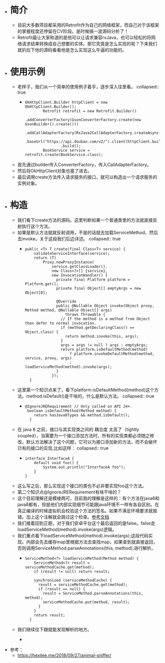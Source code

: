 - # 简介
	- 目前大多数项目都采用的Retrofit作为自己的网络框架，而自己对于该框架的掌握程度还停留在CV阶段。是时候搞一波源码分析了！
	- Retrofit最让大家称道的是他可以让请求兼容rxJava，也可以轻松的将网络请求结果转换成自己想要的实体。那它究竟是怎么实现的呢？下来我们就扒拉下他的源码看看他是怎么实现这么牛逼的功能的。
- # 使用示例
	- 老样子，我们从一个简单的使用例子着手，逐步深入往里看。
	  collapsed:: true
		- ```
		  OkHttpClient.Builder httpClient = new OkHttpClient.Builder();
		          Retrofit retrofit = new Retrofit.Builder()
		                  .addConverterFactory(GsonConverterFactory.create(new GsonBuilder().create()))
		                  .addCallAdapterFactory(RxJava2CallAdapterFactory.createAsync())
		                  .baseUrl("https://api.douban.com/v2/").client(httpClient.build())
		                  .build();
		          BookService service = retrofit.create(BookService.class);
		  ```
	- 首先通过builder传入ConverterFactory，传入CallAdapterFactory。
	- 然后将OkHttpClient对象也塞了进去。
	- 最后调用create方法传入请求服务的接口，就可以构造出一个请求服务的实例对象。
- # 构造
	- 我们看下create方法的源码。这里判断如果一个普通类里的方法就直接反射执行这个方法。
	- 如果是默认方法就就反射调用，不是的话就去加载ServiceMethod，然后去invoke。关于这段我们后边详述。
	  collapsed:: true
		- ```
		  public <T> T create(final Class<T> service) {
		      validateServiceInterface(service);
		      return (T)
		          Proxy.newProxyInstance(
		              service.getClassLoader(),
		              new Class<?>[] {service},
		              new InvocationHandler() {
		                private final Platform platform = Platform.get();
		                private final Object[] emptyArgs = new Object[0];
		  
		                @Override
		                public @Nullable Object invoke(Object proxy, Method method, @Nullable Object[] args)
		                    throws Throwable {
		                  // If the method is a method from Object then defer to normal invocation.
		                  if (method.getDeclaringClass() == Object.class) {
		                    return method.invoke(this, args);
		                  }
		                  args = args != null ? args : emptyArgs;
		                  return platform.isDefaultMethod(method)
		                      ? platform.invokeDefaultMethod(method, service, proxy, args)
		                      : loadServiceMethod(method).invoke(args);
		                }
		              });
		    }
		  ```
	- 这里第一个知识点来了，看下platform.isDefaultMethod(method)这个方法，method.isDefault()是干啥的，什么是默认方法。
	  collapsed:: true
		- ```
		  @IgnoreJRERequirement // Only called on API 24+.
		   boolean isDefaultMethod(Method method) {
		      return hasJava8Types && method.isDefault();
		    }
		  ```
	- 在 java 8 之前，接口与其实现类之间的 耦合度 太高了（tightly coupled），当需要为一个接口添加方法时，所有的实现类都必须随之修改。默认方法解决了这个问题，它可以为接口添加新的方法，而不会破坏已有的接口的实现,比如这样：
	  collapsed:: true
		- ```
		  interface InterfaceA {
		      default void foo() {
		          System.out.println("InterfaceA foo");
		      }
		  }
		  ```
	- 这么写之后，那么实现这个接口的类也不必非要实现foo这个方法。
	- 第二个知识点@IgnoreJRERequirement有啥干啥的？
	- 这个目前理解还是模棱两可，目前我的理解是这样的：有个方法在java6和java8都有，但是他们内部实现细节可能跟java环境不一样有各自区别。在真正编译的时候虚拟机会校验这个方法的签名。如果不满足环境要求就报错。加上这个注解就会跳过这个检查。[参考文档](https://hexilee.me/2018/09/27/animal-sniffer/)
	- 我们接着回到正题，对于我们安卓平台这个最后返回的是false。false走loadServiceMethod(method).invoke(args)逻辑。
	- 我们重点看下loadServiceMethod(method).invoke(args);这段代码实现。内部会先去缓存map里根据方法去查找map，如果查到就直接返回，否则调用ServiceMethod.parseAnnotations(this, method);进行解析。
		- ```
		  ServiceMethod<?> loadServiceMethod(Method method) {
		      ServiceMethod<?> result = serviceMethodCache.get(method);
		      if (result != null) return result;
		  
		      synchronized (serviceMethodCache) {
		        result = serviceMethodCache.get(method);
		        if (result == null) {
		          result = ServiceMethod.parseAnnotations(this, method);
		          serviceMethodCache.put(method, result);
		        }
		      }
		      return result;
		    }
		  ```
	- 我们继续往下跟就能发现解析的地方。
		- ```
		  ```
- 参考：
	- https://hexilee.me/2018/09/27/animal-sniffer/